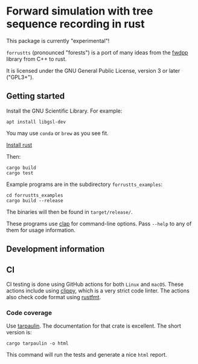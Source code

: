 # Forward simulation with tree sequence recording in rust

This package is currently "experimental"!

`forrustts` (pronounced "forests") is a port of many ideas from the [fwdpp](https://github.com/molpopgen/fwdpp) library from C++ to rust.

It is licensed under the GNU General Public License, version 3 or later ("GPL3+").

## Getting started

Install the GNU Scientific Library.
For example:

```
apt install libgsl-dev
```

You may use `conda` or `brew` as you see fit.

[Install rust](https://www.rust-lang.org/learn/get-started)

Then:

```
cargo build
cargo test
```

Example programs are in the subdirectory `forrustts_examples`:

```
cd forrustts_examples
cargo build --release
```

The binaries will then be found in `target/release/`.

These programs use [clap](https://crates.io/crates/clap) for command-line options.
Pass ``--help`` to any of them for usage information.

## Development information

## CI

CI testing is done using GitHub actions for both `Linux` and `macOS`.
These actions include using [clippy](https://crates.io/crates/clippy/0.0.211), which is a very strict code linter.
The actions also check code format using [rustfmt](https://crates.io/crates/rustfmt-nightly).

### Code coverage

Use [tarpaulin](https://docs.rs/crate/cargo-tarpaulin/0.3.12).
The documentation for that crate is excellent.
The short version is:

```
cargo tarpaulin -o html
```

This command will run the tests and generate a nice `html` report.


